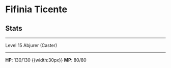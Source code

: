 # Fifinia Ticente


## Stats
___
Level 15 Abjurer (Caster)
___
**HP**: 130/130
{{width:30px}}
**MP**: 80/80
